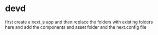 # devd

first create a next.js app and then replace the folders with existing folders here and add the components and asset folder and the next.config file 
